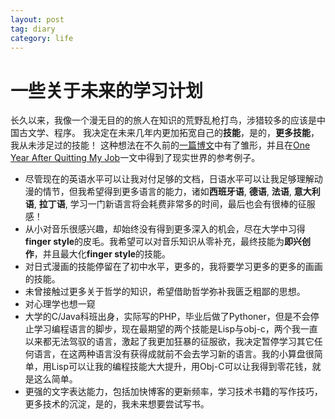 ```yaml
---
layout: post
tag: diary
category: life
---
```


一些关于未来的学习计划
===

长久以来，我像一个漫无目的的旅人在知识的荒野乱枪打鸟，涉猎较多的应该是中国古文学、程序。
我决定在未来几年内更加拓宽自己的**技能**，是的，**更多技能**，我从未涉足过的技能！
这种想法在不久前的[一篇博文](/2012/12/02/a-game-designer/)中有了雏形，并且在[One Year After Quitting My Job](http://nathanbarry.com/2012-year-quitting-job/)一文中得到了现实世界的参考例子。

* 尽管现在的英语水平可以让我对付足够的文档，日语水平可以让我足够理解动漫的情节，但我希望得到更多语言的能力，诸如**西班牙语**, **德语**, **法语**, **意大利语**, **拉丁语**, 学习一门新语言将会耗费非常多的时间，最后也会有很棒的征服感！
* 从小对音乐很感兴趣，却始终没有得到更多深入的机会，尽在大学中习得**finger style**的皮毛。我希望可以对音乐知识从零补充，最终技能为**即兴创作**，并且最大化**finger style**的技能。
* 对日式漫画的技能停留在了初中水平，更多的，我将要学习更多的更多的画画的技能。
* 未曾接触过更多关于哲学的知识，希望借助哲学弥补我匮乏粗鄙的思想。
* 对心理学也想一窥
* 大学的C/Java科班出身，实际写的PHP，毕业后做了Pythoner，但是不会停止学习编程语言的脚步，现在最期望的两个技能是Lisp与obj-c，两个我一直以来都无法驾驭的语言，激起了我更加狂暴的征服欲，我决定暂停学习其它任何语言，在这两种语言没有获得成就前不会去学习新的语言。我的小算盘很简单，用Lisp可以让我的编程技能大大提升，用Obj-C可以让我得到零花钱，就是这么简单。
* 更强的文字表达能力，包括加快博客的更新频率，学习技术书籍的写作技巧，更多技术的沉淀，是的，我未来想要尝试写书。

